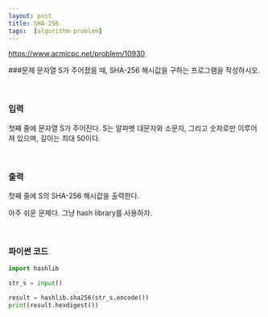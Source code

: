 ```yaml
---
layout: post
title: SHA-256
tags:  [algorithm-problem]
---
```


https://www.acmicpc.net/problem/10930


###문제
문자열 S가 주어졌을 때, SHA-256 해시값을 구하는 프로그램을 작성하시오.

&nbsp;

### 입력
첫째 줄에 문자열 S가 주어진다. S는 알파벳 대문자와 소문자, 그리고 숫자로만 이루어져 있으며, 길이는 최대 50이다.

&nbsp;

### 출력
첫째 줄에 S의 SHA-256 해시값을 출력한다.

아주 쉬운 문제다. 그냥 hash library를 사용하자.

&nbsp;

### 파이썬 코드
~~~python
import hashlib

str_s = input()

result = hashlib.sha256(str_s.encode())
print(result.hexdigest())
~~~
